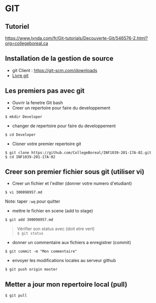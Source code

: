 # GIT 

## Tutoriel

https://www.lynda.com/fr/Git-tutorials/Decouverte-Git/546576-2.html?org=collegeboreal.ca

## Installation de la gestion de source

* git Client : https://git-scm.com/downloads  
* [Livre git](https://git-scm.com/book/fr/v2)

## Les premiers pas avec git

* Ouvrir la fenetre Git bash
* Creer un repertoire pour faire du developpement
```
$ mkdir Developer
```
* changer de repertoire pour faire du developpement
```
$ cd Developer
```
* Cloner votre premier repertoire git
```
$ git clone https://github.com/CollegeBoreal/INF1039-201-17A-02.git
$ cd INF1039-201-17A-02
```

## Creer son premier fichier sous git (utiliser vi)
* Creer un fichier et l'editer (donner votre numero d'etudiant)
```
$ vi 300098957.md
```

Note: taper `:wq` pour quitter


* mettre le fichier en scene (add to stage)
```
$ git add 300098957.md
```
> Vérifier son status avec (doit etre vert)  
    ```
    $ git status
    ```

* donner un commentaire aux fichiers a enregistrer (commit)
```
$ git commit -m "Mon commentaire"
```
* envoyer les modifications locales au serveur github
```
$ git push origin master
```

## Metter a jour mon repertoire local (pull)
```
$ git pull 
```
